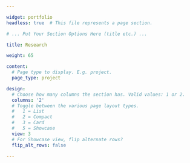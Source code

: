 ```yaml
---

widget: portfolio
headless: true  # This file represents a page section.

# ... Put Your Section Options Here (title etc.) ...

title: Research

weight: 65

content:
  # Page type to display. E.g. project.
  page_type: project

design:
  # Choose how many columns the section has. Valid values: 1 or 2.
  columns: '2'
  # Toggle between the various page layout types.
  #   1 = List
  #   2 = Compact  
  #   3 = Card
  #   5 = Showcase
  view: 3
  # For Showcase view, flip alternate rows?
  flip_alt_rows: false
  
---
```


